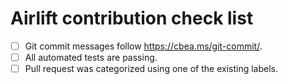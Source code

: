 <!-- Thank you for submitting pull request to Airlift -->

# Airlift contribution check list

 - [ ] Git commit messages follow https://cbea.ms/git-commit/.
 - [ ] All automated tests are passing.
 - [ ] Pull request was categorized using one of the existing labels.
